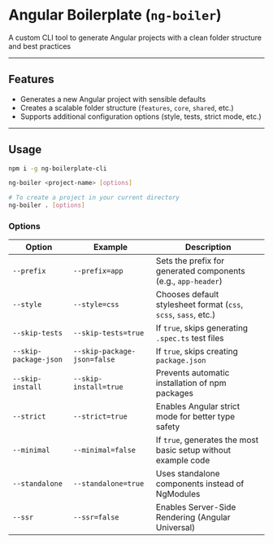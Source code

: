 # Angular Boilerplate (`ng-boiler`)

A custom CLI tool to generate Angular projects with a clean folder structure and best practices

---

## Features

- Generates a new Angular project with sensible defaults
- Creates a scalable folder structure (`features`, `core`, `shared`, etc.)
- Supports additional configuration options (style, tests, strict mode, etc.)

---

## Usage

```bash
npm i -g ng-boilerplate-cli

ng-boiler <project-name> [options] 

# To create a project in your current directory
ng-boiler . [options] 
```
### Options
| Option                    | Example                         | Description                                                     |
| ------------------------- | ------------------------------- | --------------------------------------------------------------- |
| `--prefix`                | `--prefix=app`                  | Sets the prefix for generated components (e.g., `app-header`)   |
| `--style`                 | `--style=css`                   | Chooses default stylesheet format (`css`, `scss`, `sass`, etc.) |
| `--skip-tests`            | `--skip-tests=true`             | If `true`, skips generating `.spec.ts` test files               |
| `--skip-package-json`     | `--skip-package-json=false`     | If `true`, skips creating `package.json`                        |
| `--skip-install`          | `--skip-install=true`           | Prevents automatic installation of npm packages                 |
| `--strict`                | `--strict=true`                 | Enables Angular strict mode for better type safety              |
| `--minimal`               | `--minimal=false`               | If `true`, generates the most basic setup without example code  |
| `--standalone`            | `--standalone=true`             | Uses standalone components instead of NgModules                 |
| `--ssr`                   | `--ssr=false`                   | Enables Server-Side Rendering (Angular Universal)               |



 
